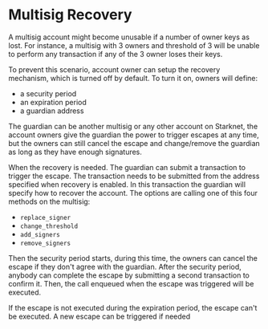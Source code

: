 # Multisig Recovery

A multisig account might become unusable if a number of owner keys as lost. For instance, a multisig with 3 owners and threshold of 3 will be unable to perform any transaction if any of the 3 owner loses their keys.

To prevent this scenario, account owner can setup the recovery mechanism, which is turned off by default. To turn it on, owners will define:

- a security period
- an expiration period
- a guardian address

The guardian can be another multisig or any other account on Starknet, the account owners give the guardian the power to trigger escapes at any time, but the owners can still cancel the escape and change/remove the guardian as long as they have enough signatures.

When the recovery is needed. The guardian can submit a transaction to trigger the escape. The transaction needs to be submitted from the address specified when recovery is enabled. In this transaction the guardian will specify how to recover the account. The options are calling one of this four methods on the multisig:

- `replace_signer`
- `change_threshold`
- `add_signers`
- `remove_signers`

Then the security period starts, during this time, the owners can cancel the escape if they don't agree with the guardian.
After the security period, anybody can complete the escape by submitting a second transaction to confirm it. Then, the call enqueued when the escape was triggered will be executed.

If the escape is not executed during the expiration period, the escape can't be executed. A new escape can be triggered if needed
